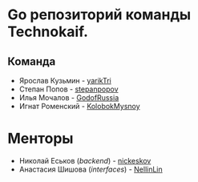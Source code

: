 # Go репозиторий команды Technokaif.

[//]: # (тут должна быть ссылка на frontend)

## Команда
- Ярослав Кузьмин - [yarikTri](https://github.com/yarikTri)
- Степан Попов - [stepanpopov](https://github.com/stepanpopov)
- Илья Мочалов - [GodofRussia](https://github.com/GodofRussia)
- Игнат Роменский - [KolobokMysnoy](https://github.com/KolobokMysnoy)

# Менторы
- Николай Еськов (_backend_) - [nickeskov](https://github.com/nickeskov)
- Анастасия Шишова (_interfaces_) - [NellinLin](https://github.com/NellinLin)

[//]: # (в списке должна быть ссылка на ментора по frontend)
